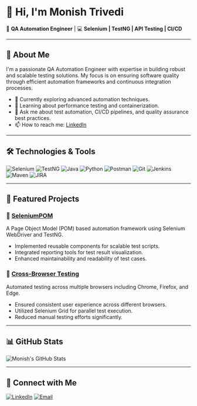 # 👋 Hi, I'm Monish Trivedi

🎯 **QA Automation Engineer** | 💻 **Selenium | TestNG | API Testing | CI/CD**

---

## 🚀 About Me

I'm a passionate QA Automation Engineer with expertise in building robust and scalable testing solutions. My focus is on ensuring software quality through efficient automation frameworks and continuous integration processes.

- 🔭 Currently exploring advanced automation techniques.
- 🌱 Learning about performance testing and containerization.
- 💬 Ask me about test automation, CI/CD pipelines, and quality assurance best practices.
- 📫 How to reach me: [LinkedIn](https://www.linkedin.com/in/your-linkedin-profile)

---

## 🛠️ Technologies & Tools

![Selenium](https://img.shields.io/badge/-Selenium-43B02A?style=flat&logo=selenium)
![TestNG](https://img.shields.io/badge/-TestNG-FF6C37?style=flat&logo=testng)
![Java](https://img.shields.io/badge/-Java-007396?style=flat&logo=java)
![Python](https://img.shields.io/badge/-Python-3776AB?style=flat&logo=python)
![Postman](https://img.shields.io/badge/-Postman-FF6C37?style=flat&logo=postman)
![Git](https://img.shields.io/badge/-Git-F05032?style=flat&logo=git)
![Jenkins](https://img.shields.io/badge/-Jenkins-D24939?style=flat&logo=jenkins)
![Maven](https://img.shields.io/badge/-Maven-C71A36?style=flat&logo=apache-maven)
![JIRA](https://img.shields.io/badge/-JIRA-0052CC?style=flat&logo=jira)

---

## 📂 Featured Projects

### 🔹 [SeleniumPOM](https://github.com/montriv/SeleniumPOM)

A Page Object Model (POM) based automation framework using Selenium WebDriver and TestNG.

- Implemented reusable components for scalable test scripts.
- Integrated reporting tools for test result visualization.
- Enhanced maintainability and readability of test cases.

### 🔹 [Cross-Browser Testing](https://github.com/montriv/cross-browser-testing)

Automated testing across multiple browsers including Chrome, Firefox, and Edge.

- Ensured consistent user experience across different browsers.
- Utilized Selenium Grid for parallel test execution.
- Reduced manual testing efforts significantly.

---

## 📊 GitHub Stats

![Monish's GitHub Stats](https://github-readme-stats.vercel.app/api?username=montriv&show_icons=true&theme=radical)

---

## 🔗 Connect with Me

[![LinkedIn](https://img.shields.io/badge/-LinkedIn-0A66C2?style=flat&logo=linkedin&logoColor=white)](https://www.linkedin.com/in/your-linkedin-profile)
[![Email](https://img.shields.io/badge/-Email-D14836?style=flat&logo=gmail&logoColor=white)](mailto:your.email@example.com)

